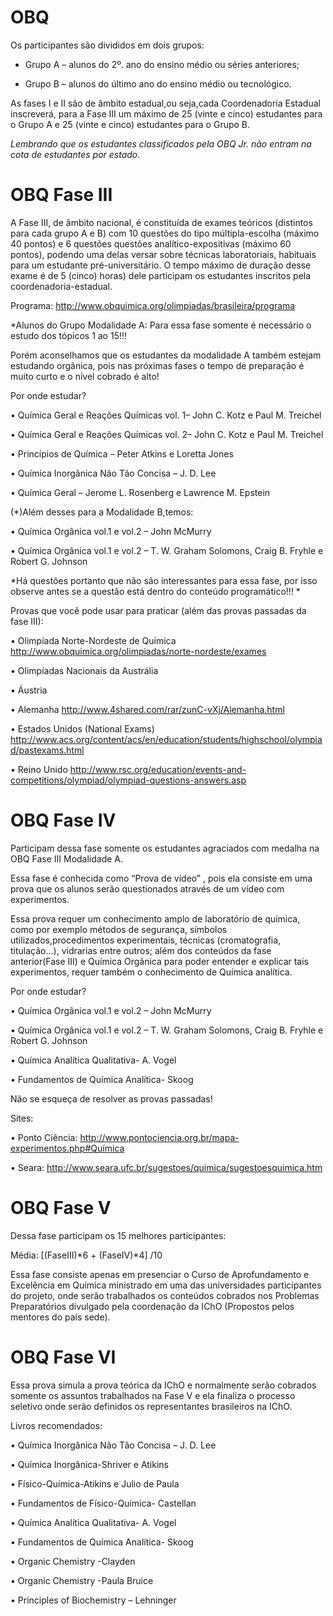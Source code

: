 # OBQ

Os participantes são divididos em dois grupos:

- Grupo A – alunos do 2º. ano do ensino médio ou séries anteriores;

- Grupo B – alunos do último ano do ensino médio ou tecnológico.

As fases I e II são de âmbito estadual,ou seja,cada Coordenadoria Estadual inscreverá, para a Fase III um máximo de 25 (vinte e cinco) estudantes para o Grupo A e 25 (vinte e cinco) estudantes para o Grupo B.

*Lembrando que os estudantes classificados pela OBQ Jr. não entram na cota de estudantes por estado.*

# OBQ Fase III

A Fase III, de âmbito nacional, é constituída de exames teóricos (distintos para cada grupo A e B) com 10 questões do tipo múltipla-escolha (máximo 40 pontos) e 6 questões questões analítico-expositivas (máximo 60 pontos), podendo uma delas versar sobre técnicas laboratoriais, habituais para um estudante pré-universitário. O tempo máximo de duração desse exame é de 5 (cinco) horas) dele participam os estudantes inscritos pela coordenadoria-estadual.

 Programa: http://www.obquimica.org/olimpiadas/brasileira/programa

*Alunos do Grupo Modalidade A: Para essa fase somente é necessário o estudo dos tópicos 1 ao 15!!!

Porém aconselhamos que os estudantes da modalidade A também estejam estudando orgânica, pois nas próximas fases o tempo de preparação é muito curto e o nível cobrado é alto!

Por onde estudar?

• Química Geral e Reações Químicas vol. 1– John C. Kotz e Paul M. Treichel

• Química Geral e Reações Químicas vol. 2– John C. Kotz e Paul M. Treichel

• Princípios de Química – Peter Atkins e Loretta Jones

• Química Inorgânica Não Tão Concisa – J. D. Lee

• Química Geral – Jerome L. Rosenberg e Lawrence M. Epstein

(*)Além desses para a Modalidade B,temos:

• Química Orgânica vol.1 e vol.2 – John McMurry

• Química Orgânica vol.1 e vol.2 – T. W. Graham Solomons, Craig B. Fryhle e Robert G. Johnson

*Há questões portanto que não são interessantes para essa fase, por isso observe antes se a questão está dentro do conteúdo programático!!! *

Provas que você pode usar para praticar (além das provas passadas da fase III):

• Olimpíada Norte-Nordeste de Química http://www.obquimica.org/olimpiadas/norte-nordeste/exames

• Olimpíadas Nacionais da Austrália

• Áustria

• Alemanha http://www.4shared.com/rar/zunC-vXj/Alemanha.html

• Estados Unidos (National Exams) http://www.acs.org/content/acs/en/education/students/highschool/olympiad/pastexams.html

• Reino Unido http://www.rsc.org/education/events-and-competitions/olympiad/olympiad-questions-answers.asp


# OBQ Fase IV

Participam dessa fase somente os estudantes agraciados com medalha na OBQ Fase III Modalidade A.

Essa fase é conhecida como “Prova de vídeo” , pois ela consiste em uma prova que os alunos serão questionados através de um vídeo com experimentos.

Essa prova requer um conhecimento amplo de laboratório de química, como por exemplo métodos de segurança, símbolos utilizados,procedimentos experimentais, técnicas (cromatografia, titulação…), vidrarias entre outros; além dos conteúdos da fase anterior(Fase III) e Química Orgânica para poder entender e explicar tais experimentos, requer também o conhecimento de Química analítica.

Por onde estudar?

• Química Orgânica vol.1 e vol.2 – John McMurry

• Química Orgânica vol.1 e vol.2 – T. W. Graham Solomons, Craig B. Fryhle e Robert G. Johnson

• Química Analítica Qualitativa- A. Vogel

• Fundamentos de Química Analítica- Skoog

Não se esqueça de resolver as provas passadas!

Sites:

• Ponto Ciência: http://www.pontociencia.org.br/mapa-experimentos.php#Química

• Seara: http://www.seara.ufc.br/sugestoes/quimica/sugestoesquimica.htm


# OBQ Fase V

Dessa fase participam os 15 melhores participantes:

Média: [(FaseIII)*6  + (FaseIV)*4] /10

Essa fase consiste apenas em presenciar o Curso de Aprofundamento e Excelência em Química ministrado em uma das universidades participantes do projeto, onde serão trabalhados os conteúdos cobrados nos Problemas Preparatórios divulgado pela coordenação da IChO (Propostos pelos mentores do país sede).


# OBQ Fase VI

Essa prova simula a prova teórica da IChO e normalmente serão cobrados somente os assuntos trabalhados na Fase V e ela finaliza o processo seletivo onde serão definidos os representantes brasileiros na IChO.

Livros recomendados:

• Química Inorgânica Não Tão Concisa – J. D. Lee

• Química Inorgânica-Shriver e Atikins

• Físico-Química-Atikins e Julio de Paula

• Fundamentos de Físico-Química- Castellan

• Química Analítica Qualitativa- A. Vogel

• Fundamentos de Química Analítica- Skoog

• Organic Chemistry -Clayden

• Organic Chemistry -Paula Bruice

• Principles of Biochemistry – Lehninger
